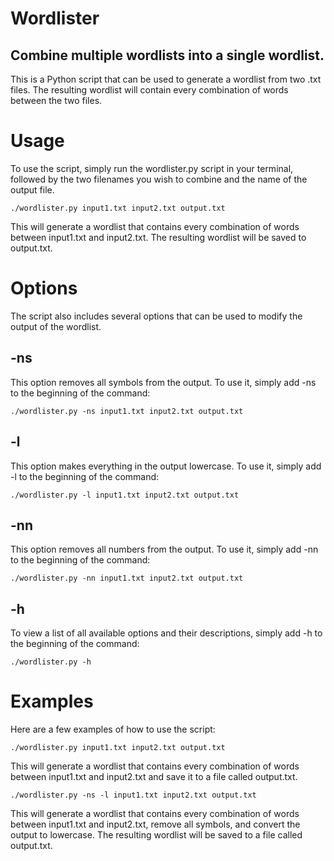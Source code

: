 # Wordlister
## Combine multiple wordlists into a single wordlist.


This is a Python script that can be used to generate a wordlist from two .txt files. The resulting wordlist will contain every combination of words between the two files.

# Usage

To use the script, simply run the wordlister.py script in your terminal, followed by the two filenames you wish to combine and the name of the output file.

```
./wordlister.py input1.txt input2.txt output.txt
```

This will generate a wordlist that contains every combination of words between input1.txt and input2.txt. The resulting wordlist will be saved to output.txt.

# Options

The script also includes several options that can be used to modify the output of the wordlist.

## -ns

This option removes all symbols from the output. To use it, simply add -ns to the beginning of the command:

```
./wordlister.py -ns input1.txt input2.txt output.txt 
```

## -l

This option makes everything in the output lowercase. To use it, simply add -l to the beginning of the command:

```
./wordlister.py -l input1.txt input2.txt output.txt
```

## -nn

This option removes all numbers from the output. To use it, simply add -nn to the beginning of the command:

```
./wordlister.py -nn input1.txt input2.txt output.txt
```

## -h

To view a list of all available options and their descriptions, simply add -h to the beginning of the command:

```
./wordlister.py -h 
```

# Examples

Here are a few examples of how to use the script:

```
./wordlister.py input1.txt input2.txt output.txt
```

This will generate a wordlist that contains every combination of words between input1.txt and input2.txt and save it to a file called output.txt.

```
./wordlister.py -ns -l input1.txt input2.txt output.txt
```

This will generate a wordlist that contains every combination of words between input1.txt and input2.txt, remove all symbols, and convert the output to lowercase. The resulting wordlist will be saved to a file called output.txt.
